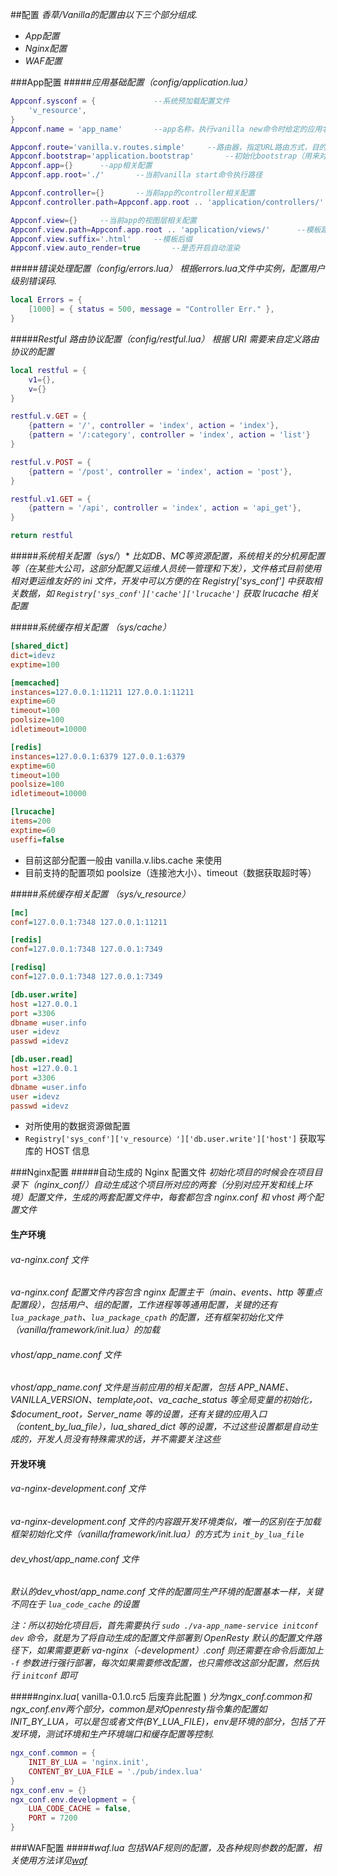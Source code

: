 ##配置
*香草/Vanilla的配置由以下三个部分组成.*
- *App配置*
- *Nginx配置*
- *WAF配置*

###App配置
#####*应用基础配置（config/application.lua）*

```lua
Appconf.sysconf = {				--系统预加载配置文件
    'v_resource',
}
Appconf.name = 'app_name'		--app名称，执行vanilla new命令时给定的应用名

Appconf.route='vanilla.v.routes.simple'		--路由器，指定URL路由方式，目的解析出需要执行的controller与action
Appconf.bootstrap='application.bootstrap'		--初始化bootstrap（用来对应用进行初始化操作）
Appconf.app={}		--app相关配置
Appconf.app.root='./'		--当前vanilla start命令执行路径

Appconf.controller={}		--当前app的controller相关配置
Appconf.controller.path=Appconf.app.root .. 'application/controllers/'		--controller文件所在路径（使用默认生成路径即可）

Appconf.view={}		--当前app的视图层相关配置
Appconf.view.path=Appconf.app.root .. 'application/views/'		--模板路径
Appconf.view.suffix='.html'		--模板后缀
Appconf.view.auto_render=true		--是否开启自动渲染
```

#####*错误处理配置（config/errors.lua）*
*根据errors.lua文件中实例，配置用户级别错误码.*

```lua
local Errors = {
    [1000] = { status = 500, message = "Controller Err." },
}
```

#####*Restful 路由协议配置（config/restful.lua）*
*根据 URI 需要来自定义路由协议的配置*

```lua
local restful = {
    v1={},
    v={}
}

restful.v.GET = {
    {pattern = '/', controller = 'index', action = 'index'},
    {pattern = '/:category', controller = 'index', action = 'list'}
}

restful.v.POST = {
    {pattern = '/post', controller = 'index', action = 'post'},
}

restful.v1.GET = {
    {pattern = '/api', controller = 'index', action = 'api_get'},
}

return restful
```



#####*系统相关配置（sys/*）*
*比如DB、MC等资源配置，系统相关的分机房配置等（在某些大公司，这部分配置又运维人员统一管理和下发），文件格式目前使用相对更运维友好的 ini 文件，开发中可以方便的在 Registry['sys_conf'] 中获取相关数据，如 `Registry['sys_conf']['cache']['lrucache']` 获取 lrucache 相关配置*

#####*系统缓存相关配置 （sys/cache）*

```ini
[shared_dict]
dict=idevz
exptime=100

[memcached]
instances=127.0.0.1:11211 127.0.0.1:11211
exptime=60
timeout=100
poolsize=100
idletimeout=10000

[redis]
instances=127.0.0.1:6379 127.0.0.1:6379
exptime=60
timeout=100
poolsize=100
idletimeout=10000

[lrucache]
items=200
exptime=60
useffi=false
```

* 目前这部分配置一般由 vanilla.v.libs.cache 来使用
* 目前支持的配置项如 poolsize（连接池大小）、timeout（数据获取超时等）

#####*系统缓存相关配置 （sys/v_resource）*

```ini
[mc]
conf=127.0.0.1:7348 127.0.0.1:11211

[redis]
conf=127.0.0.1:7348 127.0.0.1:7349

[redisq]
conf=127.0.0.1:7348 127.0.0.1:7349

[db.user.write]
host =127.0.0.1
port =3306
dbname =user.info
user =idevz
passwd =idevz

[db.user.read]
host =127.0.0.1
port =3306
dbname =user.info
user =idevz
passwd =idevz
```

* 对所使用的数据资源做配置
* `Registry['sys_conf']['v_resource）']['db.user.write']['host']` 获取写库的 HOST 信息

###Nginx配置
#####自动生成的 Nginx 配置文件
*初始化项目的时候会在项目目录下（nginx_conf/）自动生成这个项目所对应的两套（分别对应开发和线上环境）配置文件，生成的两套配置文件中，每套都包含 nginx.conf 和 vhost 两个配置文件*

#### 生产环境
###### va-nginx.conf 文件
*va-nginx.conf 配置文件内容包含 nginx 配置主干（main、events、http 等重点配置段），包括用户、组的配置，工作进程等等通用配置，关键的还有 `lua_package_path`、`lua_package_cpath` 的配置，还有框架初始化文件（vanilla/framework/init.lua）的加载*

###### vhost/app_name.conf 文件
*vhost/app_name.conf 文件是当前应用的相关配置，包括 APP_NAME、VANILLA_VERSION、$template_root、$va_cache_status 等全局变量的初始化，$document_root，Server_name 等的设置，还有关键的应用入口（content_by_lua_file），lua_shared_dict 等的设置，不过这些设置都是自动生成的，开发人员没有特殊需求的话，并不需要关注这些*

#### 开发环境
###### va-nginx-development.conf 文件
*va-nginx-development.conf 文件的内容跟开发环境类似，唯一的区别在于加载框架初始化文件（vanilla/framework/init.lua）的方式为 `init_by_lua_file`*

###### dev_vhost/app_name.conf 文件
*默认的dev_vhost/app_name.conf 文件的配置同生产环境的配置基本一样，关键不同在于 `lua_code_cache` 的设置*

*注：所以初始化项目后，首先需要执行 `sudo ./va-app_name-service initconf dev` 命令，就是为了将自动生成的配置文件部署到 OpenResty 默认的配置文件路径下，如果需要更新 va-nginx（-development）.conf 则还需要在命令后面加上 `-f` 参数进行强行部署，每次如果需要修改配置，也只需修改这部分配置，然后执行 `initconf` 即可*

#####*nginx.lua*( vanilla-0.1.0.rc5 后废弃此配置 )
*分为ngx_conf.common和ngx_conf.env两个部分，common是对Openresty指令集的配置如INIT_BY_LUA，可以是包或者文件(BY_LUA_FILE)，env是环境的部分，包括了开发环境，测试环境和生产环境端口和缓存配置等控制.*

```lua
ngx_conf.common = {
    INIT_BY_LUA = 'nginx.init',
    CONTENT_BY_LUA_FILE = './pub/index.lua'
}
ngx_conf.env = {}
ngx_conf.env.development = {
    LUA_CODE_CACHE = false,
    PORT = 7200
}
```

###WAF配置
#####*waf.lua*
*包括WAF规则的配置，及各种规则参数的配置，相关使用方法详见[waf](https://github.com/loveshell/ngx_lua_waf)*
